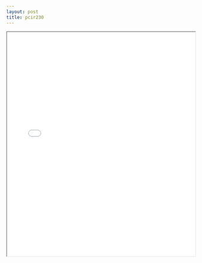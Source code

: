 ```yaml
---
layout: post
title: pcir230
---
```


<div class="pdf-container">
<iframe src="/ea/assets/pdfs/pubs.n.ins/pcir230.pdf" height="600" width="100%" allowFullScreen="true"></iframe>
</div>

